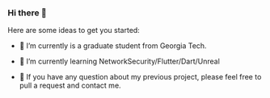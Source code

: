 ### Hi there 👋

Here are some ideas to get you started:

- 🔭 I’m currently is a graduate student from Georgia Tech.

- 🌱 I’m currently learning NetworkSecurity/Flutter/Dart/Unreal

- 💬 If you have any question about my previous project, please feel free to pull a request and contact me.

